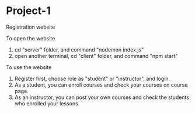 # Project-1
Registration website

To open the website
1. cd "server" folder, and command "nodemon index.js"
2. open another terminal, cd "client" folder, and command "npm start"

To use the website 
1. Register first, choose role as "student" or "instructor", and login.
2. As a student, you can enroll courses and check your courses on course page.
3. As an instructor, you can post your own courses and check the students who enrolled your lessons.
